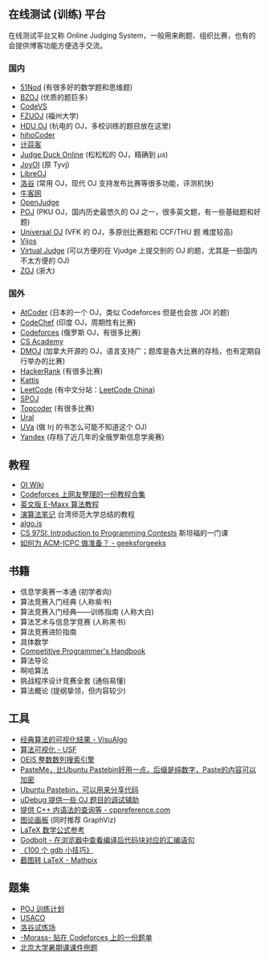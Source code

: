 ## 在线测试 (训练) 平台

在线测试平台又称 Online Judging System，一般用来刷题、组织比赛，也有的会提供博客功能方便选手交流。

### 国内

- [51Nod](https://www.51nod.com/) (有很多好的数学题和思维题)
- [BZOJ](https://www.lydsy.com/JudgeOnline/) (优质的题巨多)
- [CodeVS](http://www.codevs.cn/)
- [FZUOJ](http://acm.fzu.edu.cn/) (福州大学)
- [HDU OJ](http://acm.hdu.edu.cn/) (杭电的 OJ，多校训练的题目放在这里)
- [hihoCoder](https://hihocoder.com/)
- [计蒜客](https://www.jisuanke.com/)
- [Judge Duck Online](https://duck.ac/) (松松松的 OJ，精确到 $\mu s$)
- [JoyOI](http://www.joyoi.cn/) (原 Tyvj)
- [LibreOJ](https://loj.ac/)
- [洛谷](http://www.luogu.org/) (常用 OJ，现代 OJ 支持发布比赛等很多功能，评测机快)
- [牛客网](https://www.nowcoder.com/)
- [OpenJudge](http://openjudge.cn/)
- [POJ](http://poj.org/) (PKU OJ，国内历史最悠久的 OJ 之一，很多英文题，有一些基础题和好题)
- [Universal OJ](http://uoj.ac/) (VFK 的 OJ，多原创比赛题和 CCF/THU 题 难度较高)
- [Vijos](https://vijos.org/)
- [Virtual Judge](https://vjudge.net/) (可以方便的在 Vjudge 上提交别的 OJ 的题，尤其是一些国内不太方便的 OJ)
- [ZOJ](http://acm.zju.edu.cn/onlinejudge/) (浙大)

### 国外

- [AtCoder](https://atcoder.jp/) (日本的一个 OJ，类似 Codeforces 但是也会放 JOI 的题)
- [CodeChef](https://codechef.com/) (印度 OJ，周期性有比赛)
- [Codeforces](https://codeforces.com/) (俄罗斯 OJ，有很多比赛)
- [CS Academy](https://csacademy.com/)
- [DMOJ](https://dmoj.ca/) (加拿大开源的 OJ，语言支持广；题库是各大比赛的存档，也有定期自行举办的比赛)
- [HackerRank](https://www.hackerrank.com/) (有很多比赛)
- [Kattis](https://open.kattis.com/)
- [LeetCode](https://leetcode.com/) (有中文分站：[LeetCode China](https://leetcode-cn.com/))
- [SPOJ](http://www.spoj.com)
- [Topcoder](https://www.topcoder.com/) (有很多比赛)
- [Ural](http://acm.timus.ru/)
- [UVa](https://uva.onlinejudge.org/) (做 lrj 的书怎么可能不知道这个 OJ)
- [Yandex](https://contest.yandex.ru/) (存档了近几年的全俄罗斯信息学奥赛)

## 教程

- [OI Wiki](https://oi-wiki.org)
- [Codeforces 上网友整理的一份教程合集](http://codeforces.com/blog/entry/57282)
- [英文版 E-Maxx 算法教程](https://cp-algorithms.com/)
- [演算法笔记](http://www.csie.ntnu.edu.tw/~u91029/) 台湾师范大学总结的教程
- [algo.is](https://algo.is/t-414-aflv-competitive-programming-course-2016/)
- [CS 97SI: Introduction to Programming Contests](http://web.stanford.edu/class/cs97si/) 斯坦福的一门课
- [如何为 ACM-ICPC 做准备？ - geeksforgeeks](https://www.geeksforgeeks.org/how-to-prepare-for-acm-icpc/)

## 书籍

- 信息学奥赛一本通 (初学者向)
- 算法竞赛入门经典 (人称紫书)
- 算法竞赛入门经典——训练指南 (人称大白)
- 算法艺术与信息学竞赛 (人称黑书)
- 算法竞赛进阶指南
- 具体数学
- [Competitive Programmer's Handbook](https://cses.fi/book/index.html)
- 算法导论
- 啊哈算法
- 挑战程序设计竞赛全套 (通俗易懂)
- 算法概论 (提纲挚领，但内容较少)

## 工具

- [经典算法的可视化结果 - VisuAlgo](https://visualgo.net/en)
- [算法可视化 - USF](https://www.cs.usfca.edu/~galles/visualization/)
- [OEIS 整数数列搜索引擎](https://oeis.org)
- [PasteMe，比Ubuntu Pastebin好用一点，后缀是纯数字，Paste的内容可以加密](https://pasteme.cn)
- [Ubuntu Pastebin，可以用来分享代码](https://paste.ubuntu.com)
- [uDebug 提供一些 OJ 题目的调试辅助](https://www.udebug.com)
- [提供 C++ 内语法的查询等 - cppreference.com](https://zh.cppreference.com/w/)
- [图论画板](https://csacademy.com/app/graph_editor/) (同时推荐 GraphViz)
- [LaTeX 数学公式参考](http://www.mohu.org/info/symbols/symbols.htm)
- [Godbolt - 在浏览器中查看编译后代码块对应的汇编语句](https://godbolt.org/)
- [《100 个 gdb 小技巧》](https://github.com/hellogcc/100-gdb-tips)
- [截图转 LaTeX - Mathpix](https://mathpix.com/)

## 题集

- [POJ 训练计划](http://blog.csdn.net/skywalkert/article/details/46594541)
- [USACO](http://train.usaco.org/usacogate)
- [洛谷试炼场](https://www.luogu.org/training/mainpage)
- [-Morass- 贴在 Codeforces 上的一份题单](https://codeforces.com/blog/entry/55274)
- [北京大学暑期课课件例题](https://vjudge.net/article/446)
